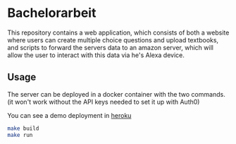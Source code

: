 # Bachelorarbeit

This repository contains a web application, which consists of both
a website where users can create multiple choice questions and upload
textbooks, and scripts to forward the servers data to an amazon server, which
will allow the user to interact with this data via he's Alexa device.

## Usage

The server can be deployed in a docker container with the two commands.
(it won't work without the API keys needed to set it up with Auth0)

You can see a demo deployment in [heroku](https://alexastudyingassistant.herokuapp.com)

```bash
make build
make run
```
